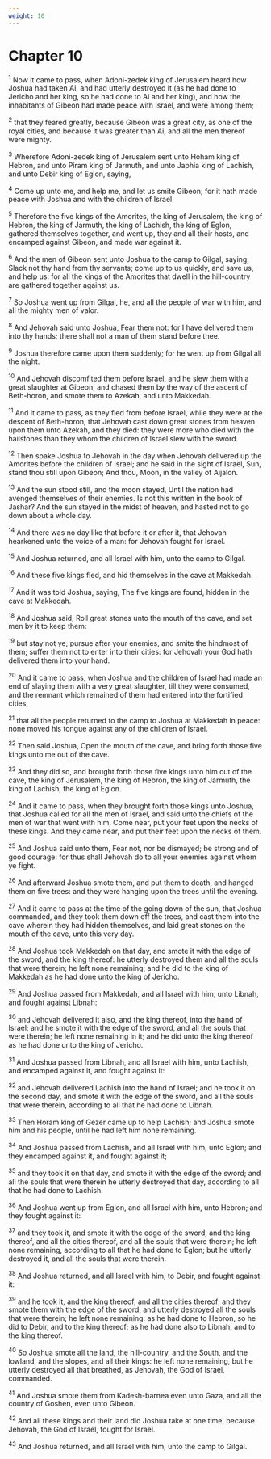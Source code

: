 ```yaml
---
weight: 10
---
```


# Chapter 10

<sup>1</sup> Now it came to pass, when Adoni-zedek king of Jerusalem heard how Joshua had taken Ai, and had utterly destroyed it (as he had done to Jericho and her king, so he had done to Ai and her king), and how the inhabitants of Gibeon had made peace with Israel, and were among them; 

<sup>2</sup> that they feared greatly, because Gibeon was a great city, as one of the royal cities, and because it was greater than Ai, and all the men thereof were mighty. 

<sup>3</sup> Wherefore Adoni-zedek king of Jerusalem sent unto Hoham king of Hebron, and unto Piram king of Jarmuth, and unto Japhia king of Lachish, and unto Debir king of Eglon, saying, 

<sup>4</sup> Come up unto me, and help me, and let us smite Gibeon; for it hath made peace with Joshua and with the children of Israel. 

<sup>5</sup> Therefore the five kings of the Amorites, the king of Jerusalem, the king of Hebron, the king of Jarmuth, the king of Lachish, the king of Eglon, gathered themselves together, and went up, they and all their hosts, and encamped against Gibeon, and made war against it. 

<sup>6</sup> And the men of Gibeon sent unto Joshua to the camp to Gilgal, saying, Slack not thy hand from thy servants; come up to us quickly, and save us, and help us: for all the kings of the Amorites that dwell in the hill-country are gathered together against us. 

<sup>7</sup> So Joshua went up from Gilgal, he, and all the people of war with him, and all the mighty men of valor. 

<sup>8</sup> And Jehovah said unto Joshua, Fear them not: for I have delivered them into thy hands; there shall not a man of them stand before thee. 

<sup>9</sup> Joshua therefore came upon them suddenly; for he went up from Gilgal all the night. 

<sup>10</sup> And Jehovah discomfited them before Israel, and he slew them with a great slaughter at Gibeon, and chased them by the way of the ascent of Beth-horon, and smote them to Azekah, and unto Makkedah. 

<sup>11</sup> And it came to pass, as they fled from before Israel, while they were at the descent of Beth-horon, that Jehovah cast down great stones from heaven upon them unto Azekah, and they died: they were more who died with the hailstones than they whom the children of Israel slew with the sword. 

<sup>12</sup> Then spake Joshua to Jehovah in the day when Jehovah delivered up the Amorites before the children of Israel; and he said in the sight of Israel, Sun, stand thou still upon Gibeon; And thou, Moon, in the valley of Aijalon. 

<sup>13</sup> And the sun stood still, and the moon stayed, Until the nation had avenged themselves of their enemies. Is not this written in the book of Jashar? And the sun stayed in the midst of heaven, and hasted not to go down about a whole day. 

<sup>14</sup> And there was no day like that before it or after it, that Jehovah hearkened unto the voice of a man: for Jehovah fought for Israel. 

<sup>15</sup> And Joshua returned, and all Israel with him, unto the camp to Gilgal. 

<sup>16</sup> And these five kings fled, and hid themselves in the cave at Makkedah. 

<sup>17</sup> And it was told Joshua, saying, The five kings are found, hidden in the cave at Makkedah. 

<sup>18</sup> And Joshua said, Roll great stones unto the mouth of the cave, and set men by it to keep them: 

<sup>19</sup> but stay not ye; pursue after your enemies, and smite the hindmost of them; suffer them not to enter into their cities: for Jehovah your God hath delivered them into your hand. 

<sup>20</sup> And it came to pass, when Joshua and the children of Israel had made an end of slaying them with a very great slaughter, till they were consumed, and the remnant which remained of them had entered into the fortified cities, 

<sup>21</sup> that all the people returned to the camp to Joshua at Makkedah in peace: none moved his tongue against any of the children of Israel. 

<sup>22</sup> Then said Joshua, Open the mouth of the cave, and bring forth those five kings unto me out of the cave. 

<sup>23</sup> And they did so, and brought forth those five kings unto him out of the cave, the king of Jerusalem, the king of Hebron, the king of Jarmuth, the king of Lachish, the king of Eglon. 

<sup>24</sup> And it came to pass, when they brought forth those kings unto Joshua, that Joshua called for all the men of Israel, and said unto the chiefs of the men of war that went with him, Come near, put your feet upon the necks of these kings. And they came near, and put their feet upon the necks of them. 

<sup>25</sup> And Joshua said unto them, Fear not, nor be dismayed; be strong and of good courage: for thus shall Jehovah do to all your enemies against whom ye fight. 

<sup>26</sup> And afterward Joshua smote them, and put them to death, and hanged them on five trees: and they were hanging upon the trees until the evening. 

<sup>27</sup> And it came to pass at the time of the going down of the sun, that Joshua commanded, and they took them down off the trees, and cast them into the cave wherein they had hidden themselves, and laid great stones on the mouth of the cave, unto this very day. 

<sup>28</sup> And Joshua took Makkedah on that day, and smote it with the edge of the sword, and the king thereof: he utterly destroyed them and all the souls that were therein; he left none remaining; and he did to the king of Makkedah as he had done unto the king of Jericho. 

<sup>29</sup> And Joshua passed from Makkedah, and all Israel with him, unto Libnah, and fought against Libnah: 

<sup>30</sup> and Jehovah delivered it also, and the king thereof, into the hand of Israel; and he smote it with the edge of the sword, and all the souls that were therein; he left none remaining in it; and he did unto the king thereof as he had done unto the king of Jericho. 

<sup>31</sup> And Joshua passed from Libnah, and all Israel with him, unto Lachish, and encamped against it, and fought against it: 

<sup>32</sup> and Jehovah delivered Lachish into the hand of Israel; and he took it on the second day, and smote it with the edge of the sword, and all the souls that were therein, according to all that he had done to Libnah. 

<sup>33</sup> Then Horam king of Gezer came up to help Lachish; and Joshua smote him and his people, until he had left him none remaining. 

<sup>34</sup> And Joshua passed from Lachish, and all Israel with him, unto Eglon; and they encamped against it, and fought against it; 

<sup>35</sup> and they took it on that day, and smote it with the edge of the sword; and all the souls that were therein he utterly destroyed that day, according to all that he had done to Lachish. 

<sup>36</sup> And Joshua went up from Eglon, and all Israel with him, unto Hebron; and they fought against it: 

<sup>37</sup> and they took it, and smote it with the edge of the sword, and the king thereof, and all the cities thereof, and all the souls that were therein; he left none remaining, according to all that he had done to Eglon; but he utterly destroyed it, and all the souls that were therein. 

<sup>38</sup> And Joshua returned, and all Israel with him, to Debir, and fought against it: 

<sup>39</sup> and he took it, and the king thereof, and all the cities thereof; and they smote them with the edge of the sword, and utterly destroyed all the souls that were therein; he left none remaining: as he had done to Hebron, so he did to Debir, and to the king thereof; as he had done also to Libnah, and to the king thereof. 

<sup>40</sup> So Joshua smote all the land, the hill-country, and the South, and the lowland, and the slopes, and all their kings: he left none remaining, but he utterly destroyed all that breathed, as Jehovah, the God of Israel, commanded. 

<sup>41</sup> And Joshua smote them from Kadesh-barnea even unto Gaza, and all the country of Goshen, even unto Gibeon. 

<sup>42</sup> And all these kings and their land did Joshua take at one time, because Jehovah, the God of Israel, fought for Israel. 

<sup>43</sup> And Joshua returned, and all Israel with him, unto the camp to Gilgal. 



